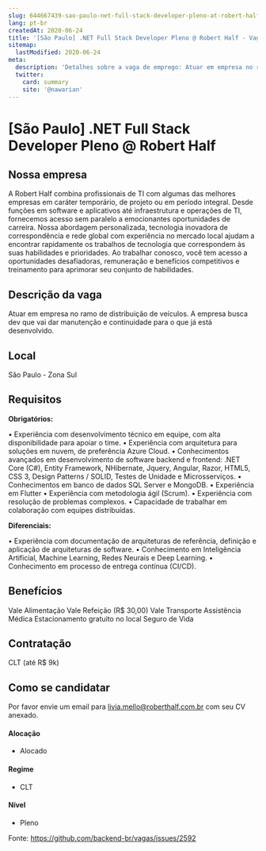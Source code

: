 ```yaml
---
slug: 644667439-sao-paulo-net-full-stack-developer-pleno-at-robert-half
lang: pt-br
createdAt: 2020-06-24
title: '[São Paulo] .NET Full Stack Developer Pleno @ Robert Half - Vaga de Emprego'
sitemap:
  lastModified: 2020-06-24
meta:
  description: 'Detalhes sobre a vaga de emprego: Atuar em empresa no ramo de distribuição de veículos. A empresa busca dev que vai dar manutenção e continuidade para o que já está desenvolvido.'
  twitter:
    card: summary
    site: '@nawarian'
---
```


# [São Paulo] .NET Full Stack Developer Pleno @ Robert Half

## Nossa empresa

A Robert Half combina profissionais de TI com algumas das melhores empresas em caráter temporário, de projeto ou em período integral. Desde funções em software e aplicativos até infraestrutura e operações de TI, fornecemos acesso sem paralelo a emocionantes oportunidades de carreira. Nossa abordagem personalizada, tecnologia inovadora de correspondência e rede global com experiência no mercado local ajudam a encontrar rapidamente os trabalhos de tecnologia que correspondem às suas habilidades e prioridades. Ao trabalhar conosco, você tem acesso a oportunidades desafiadoras, remuneração e benefícios competitivos e treinamento para aprimorar seu conjunto de habilidades.

## Descrição da vaga

Atuar em empresa no ramo de distribuição de veículos. A empresa busca dev que vai dar manutenção e continuidade para o que já está desenvolvido.

## Local

São Paulo - Zona Sul

## Requisitos

**Obrigatórios:**

• Experiência com desenvolvimento técnico em equipe, com alta disponibilidade para apoiar o time.
• Experiência com arquitetura para soluções em nuvem, de preferência Azure Cloud.
• Conhecimentos avançados em desenvolvimento de software backend e frontend: .NET Core (C#), Entity Framework, NHibernate, Jquery, Angular, Razor, HTML5, CSS 3, Design Patterns / SOLID, Testes de Unidade e Microsserviços.
• Conhecimentos em banco de dados SQL Server e MongoDB.
• Experiência em Flutter
• Experiência com metodologia ágil (Scrum).
• Experiência com resolução de problemas complexos.
• Capacidade de trabalhar em colaboração com equipes distribuídas.


**Diferenciais:**

• Experiência com documentação de arquiteturas de referência, definição e aplicação de arquiteturas de software.
• Conhecimento em Inteligência Artificial, Machine Learning, Redes Neurais e Deep Learning.
• Conhecimento em processo de entrega contínua (CI/CD).


## Benefícios

Vale Alimentação
Vale Refeição (R$ 30,00)
Vale Transporte
Assistência Médica 
Estacionamento gratuito no local
Seguro de Vida 

## Contratação

CLT (até R$ 9k)

## Como se candidatar

Por favor envie um email para livia.mello@roberthalf.com.br com seu CV anexado.


#### Alocação
- Alocado


#### Regime
- CLT


#### Nível
- Pleno





Fonte: https://github.com/backend-br/vagas/issues/2592